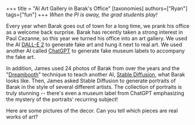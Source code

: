 +++
title = "AI Art Gallery in Barak's Office"
[taxonomies]
authors=["Ryan"]
tags=["fun"]
+++
*When the PI is away, the grad students play!*

Every year when Barak goes out of town for a long time, we prank his office as a welcome back surprise. Barak has recently taken a strong interest in Paul Cezanne, so this year we turned his office into an art gallery. We used the AI [DALL-E 2](https://openai.com/dall-e-2/) to generate fake art and hung it next to real art. We used another AI called [ChatGPT](https://chat.openai.com/) to generate fake museum labels to accompany the fake art.

In addition, James used 24 photos of Barak from over the years and the "[Dreambooth](https://dreambooth.github.io)" technique to teach another AI, [Stable Diffusion](https://stability.ai/blog/stable-diffusion-public-release), what Barak looks like. Then, James asked Stable Diffusion to generate portraits of Barak in the style of several different artists. The collection of portraits is truly stunning -- there's even a museum label from ChatGPT emphasizing the mystery of the portraits' recurring subject! 

Here are some pictures of the decor. Can you tell which pieces are real works of art?
